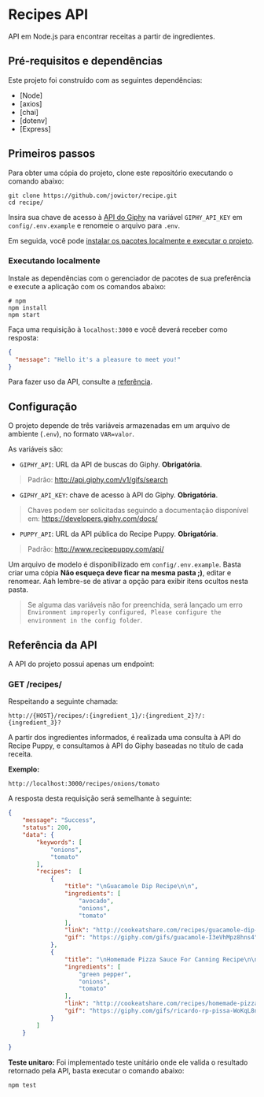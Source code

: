 # Recipes API

API em Node.js para encontrar receitas a partir de ingredientes.

## Pré-requisitos e dependências
Este projeto foi construído com as seguintes dependências:

- [Node]
- [axios]
- [chai]
- [dotenv]
- [Express]

## Primeiros passos

Para obter uma cópia do projeto, clone este repositório executando o comando abaixo:


```shell
git clone https://github.com/jowictor/recipe.git
cd recipe/
```

Insira sua chave de acesso à [API do Giphy](https://developers.giphy.com/docs/) na variável `GIPHY_API_KEY` em `config/.env.example` e renomeie o arquivo para `.env`.

Em seguida, você pode [instalar os pacotes localmente e executar o projeto](#executando-localmente).


### Executando localmente

Instale as dependências com o gerenciador de pacotes de sua preferência e execute a aplicação com os comandos abaixo:

```shell
# npm
npm install
npm start
```

Faça uma requisição à `localhost:3000` e você deverá receber como resposta:

```json
{
  "message": "Hello it's a pleasure to meet you!"
}
```

Para fazer uso da API, consulte a [referência](#referência-da-api).

## Configuração

O projeto depende de três variáveis armazenadas em um arquivo de ambiente (`.env`), no formato `VAR=valor`.

As variáveis são:
- `GIPHY_API`: URL da API de buscas do Giphy. **Obrigatória**.
> Padrão: http://api.giphy.com/v1/gifs/search

- `GIPHY_API_KEY`: chave de acesso à API do Giphy. **Obrigatória**.
> Chaves podem ser solicitadas seguindo a documentação disponível em: https://developers.giphy.com/docs/

- `PUPPY_API`: URL da API pública do Recipe Puppy. **Obrigatória**.
> Padrão: http://www.recipepuppy.com/api/

Um arquivo de modelo é disponibilizado em `config/.env.example`. Basta criar uma cópia **Não esqueça deve ficar na mesma pasta ;)**, editar e renomear.
Aah lembre-se de ativar a opção para exibir itens ocultos nesta pasta.

> Se alguma das variáveis não for preenchida, será lançado um erro `Environment improperly configured, Please configure the environment in the config folder`.

## Referência da API

A API do projeto possui apenas um endpoint:

### GET /recipes/

Respeitando a seguinte chamada:

```
http://{HOST}/recipes/:{ingredient_1}/:{ingredient_2}?/:{ingredient_3}?
```
A partir dos ingredientes informados, é realizada uma consulta à API do Recipe Puppy, e consultamos à API do Giphy baseadas no título de cada receita.

**Exemplo:**

```
http://localhost:3000/recipes/onions/tomato
```
A resposta desta requisição será semelhante à seguinte:

```json
{
    "message": "Success",
    "status": 200,
    "data": {
        "keywords": [
            "onions",
            "tomato"
        ],
        "recipes":  [
            {
                "title": "\nGuacamole Dip Recipe\n\n",
                "ingredients": [
                    "avocado",
                    "onions",
                    "tomato"
                ],
                "link": "http://cookeatshare.com/recipes/guacamole-dip-2783",
                "gif": "https://giphy.com/gifs/guacamole-I3eVhMpz8hns4"
            },
            {
                "title": "\nHomemade Pizza Sauce For Canning Recipe\n\n",
                "ingredients": [
                    "green pepper",
                    "onions",
                    "tomato"
                ],
                "link": "http://cookeatshare.com/recipes/homemade-pizza-sauce-for-canning-12225",
                "gif": "https://giphy.com/gifs/ricardo-rp-pissa-WoKqL8nGDJfFwGzrmR"
            }
        ]
    }
        
}
```

**Teste unitaro:**
Foi implementado teste unitário onde ele valida o resultado retornado pela API, basta executar o comando abaixo:


```shell
npm test
```